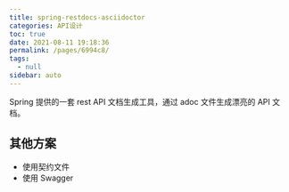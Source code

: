 ```yaml
---
title: spring-restdocs-asciidoctor
categories: API设计
toc: true
date: 2021-08-11 19:18:36
permalink: /pages/6994c8/
tags: 
  - null
sidebar: auto
---
```


Spring 提供的一套 rest API 文档生成工具，通过 adoc 文件生成漂亮的 API 文档。


## 其他方案

- 使用契约文件
- 使用 Swagger
